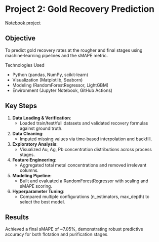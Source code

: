 # Project 2: Gold Recovery Prediction

[Notebook project](./3269200a-875b-4222-a958-a0a1e76a80f0.ipynb)

## Objective  
To predict gold recovery rates at the rougher and final stages using machine‑learning pipelines and the sMAPE metric.

Technologies Used  
- Python (pandas, NumPy, scikit‑learn)  
- Visualization (Matplotlib, Seaborn)  
- Modeling (RandomForestRegressor, LightGBM)  
- Environment (Jupyter Notebook, GitHub Actions)

## Key Steps  
1. **Data Loading & Verification**:
   - Loaded train/test/full datasets and validated recovery formulas against ground truth. 
2. **Data Cleaning**:
   - Imputed missing values via time‑based interpolation and backfill.  
3. **Exploratory Analysis**:
   - Visualized Au, Ag, Pb concentration distributions across process stages.  
4. **Feature Engineering**:
   - Aggregated total metal concentrations and removed irrelevant columns. 
5. **Modeling Pipeline**:
   - Built and evaluated a RandomForestRegressor with scaling and sMAPE scoring.  
6. **Hyperparameter Tuning**:
   - Compared multiple configurations (n_estimators, max_depth) to select the best model.

## Results  
Achieved a final sMAPE of ~7.05%, demonstrating robust predictive accuracy for both flotation and purification stages.
